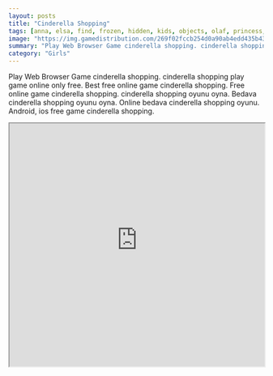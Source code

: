 ```yaml
---
layout: posts
title: "Cinderella Shopping"
tags: [anna, elsa, find, frozen, hidden, kids, objects, olaf, princess, differences, free, online, games, oyna, game, free, games, play, play, games]
image: "https://img.gamedistribution.com/269f02fccb254d0a90ab4edd435b43d6.jpg"
summary: "Play Web Browser Game cinderella shopping. cinderella shopping play game online only free. Best free online game cinderella shopping. Free online game cinderella shopping. cinderella shopping oyunu oyna. Bedava cinderella shopping oyunu oyna. Online bedava cinderella shopping oyunu. Android, ios free game cinderella shopping."
category: "Girls"
---
```


Play Web Browser Game cinderella shopping. cinderella shopping play game online only free. Best free online game cinderella shopping. Free online game cinderella shopping. cinderella shopping oyunu oyna. Bedava cinderella shopping oyunu oyna. Online bedava cinderella shopping oyunu. Android, ios free game cinderella shopping.

<iframe width="100%" height="480px;" src="https://flash.gamedistribution.com?game=269f02fccb254d0a90ab4edd435b43d6"></iframe>